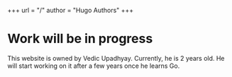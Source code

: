 +++
url = "/"
author = "Hugo Authors"
+++

# Work will be in progress

This website is owned by Vedic Upadhyay. Currently, he is 2 years old. He will start working on it after a few years once he learns Go.